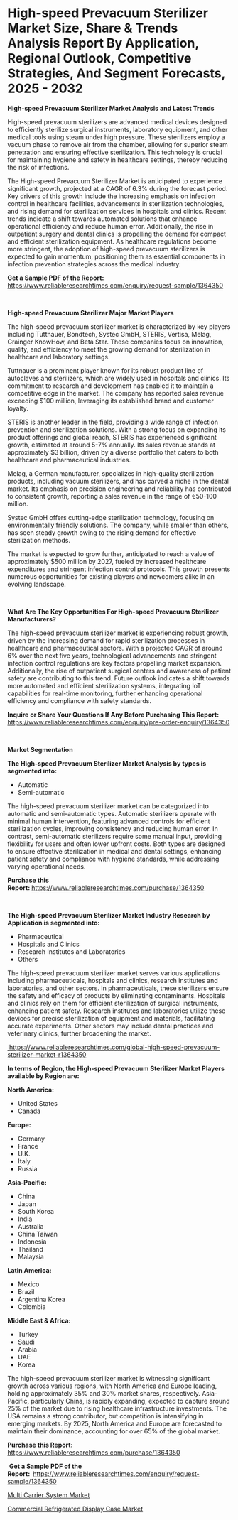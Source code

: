 <p><h1>High-speed Prevacuum Sterilizer Market Size, Share & Trends Analysis Report By Application, Regional Outlook, Competitive Strategies, And Segment Forecasts, 2025 - 2032</h1></p><p><strong>High-speed Prevacuum Sterilizer Market Analysis and Latest Trends</strong></p>
<p><p>High-speed prevacuum sterilizers are advanced medical devices designed to efficiently sterilize surgical instruments, laboratory equipment, and other medical tools using steam under high pressure. These sterilizers employ a vacuum phase to remove air from the chamber, allowing for superior steam penetration and ensuring effective sterilization. This technology is crucial for maintaining hygiene and safety in healthcare settings, thereby reducing the risk of infections.</p><p>The High-speed Prevacuum Sterilizer Market is anticipated to experience significant growth, projected at a CAGR of 6.3% during the forecast period. Key drivers of this growth include the increasing emphasis on infection control in healthcare facilities, advancements in sterilization technologies, and rising demand for sterilization services in hospitals and clinics. Recent trends indicate a shift towards automated solutions that enhance operational efficiency and reduce human error. Additionally, the rise in outpatient surgery and dental clinics is propelling the demand for compact and efficient sterilization equipment. As healthcare regulations become more stringent, the adoption of high-speed prevacuum sterilizers is expected to gain momentum, positioning them as essential components in infection prevention strategies across the medical industry.</p></p>
<p><strong>Get a Sample PDF of the Report:&nbsp;</strong> <a href="https://www.reliableresearchtimes.com/enquiry/request-sample/1364350?utm_campaign=2222&utm_medium=2&utm_source=Github&utm_content=ia&utm_term=28022025&utm_id=high-speed-prevacuum-sterilizer">https://www.reliableresearchtimes.com/enquiry/request-sample/1364350</a></p>
<p>&nbsp;</p>
<p><strong>High-speed Prevacuum Sterilizer Major Market Players</strong></p>
<p><p>The high-speed prevacuum sterilizer market is characterized by key players including Tuttnauer, Bondtech, Systec GmbH, STERIS, Vertisa, Melag, Grainger KnowHow, and Beta Star. These companies focus on innovation, quality, and efficiency to meet the growing demand for sterilization in healthcare and laboratory settings.</p><p>Tuttnauer is a prominent player known for its robust product line of autoclaves and sterilizers, which are widely used in hospitals and clinics. Its commitment to research and development has enabled it to maintain a competitive edge in the market. The company has reported sales revenue exceeding $100 million, leveraging its established brand and customer loyalty.</p><p>STERIS is another leader in the field, providing a wide range of infection prevention and sterilization solutions. With a strong focus on expanding its product offerings and global reach, STERIS has experienced significant growth, estimated at around 5-7% annually. Its sales revenue stands at approximately $3 billion, driven by a diverse portfolio that caters to both healthcare and pharmaceutical industries.</p><p>Melag, a German manufacturer, specializes in high-quality sterilization products, including vacuum sterilizers, and has carved a niche in the dental market. Its emphasis on precision engineering and reliability has contributed to consistent growth, reporting a sales revenue in the range of €50-100 million.</p><p>Systec GmbH offers cutting-edge sterilization technology, focusing on environmentally friendly solutions. The company, while smaller than others, has seen steady growth owing to the rising demand for effective sterilization methods. </p><p>The market is expected to grow further, anticipated to reach a value of approximately $500 million by 2027, fueled by increased healthcare expenditures and stringent infection control protocols. This growth presents numerous opportunities for existing players and newcomers alike in an evolving landscape.</p></p>
<p>&nbsp;</p>
<p><strong>What Are The Key Opportunities For High-speed Prevacuum Sterilizer Manufacturers?</strong></p>
<p><p>The high-speed prevacuum sterilizer market is experiencing robust growth, driven by the increasing demand for rapid sterilization processes in healthcare and pharmaceutical sectors. With a projected CAGR of around 6% over the next five years, technological advancements and stringent infection control regulations are key factors propelling market expansion. Additionally, the rise of outpatient surgical centers and awareness of patient safety are contributing to this trend. Future outlook indicates a shift towards more automated and efficient sterilization systems, integrating IoT capabilities for real-time monitoring, further enhancing operational efficiency and compliance with safety standards.</p></p>
<p><strong>Inquire or Share Your Questions If Any Before Purchasing This Report:</strong> <a href="https://www.reliableresearchtimes.com/enquiry/pre-order-enquiry/1364350?utm_campaign=2222&utm_medium=2&utm_source=Github&utm_content=ia&utm_term=28022025&utm_id=high-speed-prevacuum-sterilizer">https://www.reliableresearchtimes.com/enquiry/pre-order-enquiry/1364350</a></p>
<p>&nbsp;</p>
<p><strong>Market Segmentation</strong></p>
<p><strong>The High-speed Prevacuum Sterilizer Market Analysis by types is segmented into:</strong></p>
<p><ul><li>Automatic</li><li>Semi-automatic</li></ul></p>
<p><p>The high-speed prevacuum sterilizer market can be categorized into automatic and semi-automatic types. Automatic sterilizers operate with minimal human intervention, featuring advanced controls for efficient sterilization cycles, improving consistency and reducing human error. In contrast, semi-automatic sterilizers require some manual input, providing flexibility for users and often lower upfront costs. Both types are designed to ensure effective sterilization in medical and dental settings, enhancing patient safety and compliance with hygiene standards, while addressing varying operational needs.</p></p>
<p><strong>Purchase this Report:&nbsp;</strong><a href="https://www.reliableresearchtimes.com/purchase/1364350?utm_campaign=2222&utm_medium=2&utm_source=Github&utm_content=ia&utm_term=28022025&utm_id=high-speed-prevacuum-sterilizer">https://www.reliableresearchtimes.com/purchase/1364350</a></p>
<p>&nbsp;</p>
<p><strong>The High-speed Prevacuum Sterilizer Market Industry Research by Application is segmented into:</strong></p>
<p><ul><li>Pharmaceutical</li><li>Hospitals and Clinics</li><li>Research Institutes and Laboratories</li><li>Others</li></ul></p>
<p><p>The high-speed prevacuum sterilizer market serves various applications including pharmaceuticals, hospitals and clinics, research institutes and laboratories, and other sectors. In pharmaceuticals, these sterilizers ensure the safety and efficacy of products by eliminating contaminants. Hospitals and clinics rely on them for efficient sterilization of surgical instruments, enhancing patient safety. Research institutes and laboratories utilize these devices for precise sterilization of equipment and materials, facilitating accurate experiments. Other sectors may include dental practices and veterinary clinics, further broadening the market.</p></p>
<p><a href="https://www.reliableresearchtimes.com/global-high-speed-prevacuum-sterilizer-market-r1364350?utm_campaign=2222&utm_medium=2&utm_source=Github&utm_content=ia&utm_term=28022025&utm_id=high-speed-prevacuum-sterilizer">&nbsp;https://www.reliableresearchtimes.com/global-high-speed-prevacuum-sterilizer-market-r1364350</a></p>
<p><strong>In terms of Region, the High-speed Prevacuum Sterilizer Market Players available by Region are:</strong></p>
<p>
    <p> <strong> North America: </strong>
        <ul>
            <li>United States</li>
            <li>Canada</li>
        </ul>
        </p> 
    <p> <strong> Europe: </strong>
        <ul>
            <li>Germany</li>
            <li>France</li>
            <li>U.K.</li>
            <li>Italy</li>
            <li>Russia</li>
        </ul>
        </p> 
    <p> <strong> Asia-Pacific: </strong>
        <ul>
            <li>China</li>
            <li>Japan</li>
            <li>South Korea</li>
            <li>India</li>
            <li>Australia</li>
            <li>China Taiwan</li>
            <li>Indonesia</li>
            <li>Thailand</li>
            <li>Malaysia</li>
        </ul>
        </p> 
    <p> <strong> Latin America: </strong>
        <ul>
            <li>Mexico</li>
            <li>Brazil</li>
            <li>Argentina Korea</li>
            <li>Colombia</li>
        </ul>
        </p> 
    <p> <strong> Middle East & Africa: </strong>
        <ul>
            <li>Turkey</li>
            <li>Saudi</li>
            <li>Arabia</li>
            <li>UAE</li>
            <li>Korea</li>
        </ul>
    </p>
    </p>
<p><p>The high-speed prevacuum sterilizer market is witnessing significant growth across various regions, with North America and Europe leading, holding approximately 35% and 30% market shares, respectively. Asia-Pacific, particularly China, is rapidly expanding, expected to capture around 25% of the market due to rising healthcare infrastructure investments. The USA remains a strong contributor, but competition is intensifying in emerging markets. By 2025, North America and Europe are forecasted to maintain their dominance, accounting for over 65% of the global market.</p></p>
<p><strong>Purchase this Report: </strong><a href="https://www.reliableresearchtimes.com/purchase/1364350?utm_campaign=2222&utm_medium=2&utm_source=Github&utm_content=ia&utm_term=28022025&utm_id=high-speed-prevacuum-sterilizer">https://www.reliableresearchtimes.com/purchase/1364350</a></p>
<p>&nbsp;<strong>Get a Sample PDF of the Report:&nbsp;&nbsp;</strong><a href="https://www.reliableresearchtimes.com/enquiry/request-sample/1364350?utm_campaign=2222&utm_medium=2&utm_source=Github&utm_content=ia&utm_term=28022025&utm_id=high-speed-prevacuum-sterilizer">https://www.reliableresearchtimes.com/enquiry/request-sample/1364350</a></p>
<p><strong></strong></p>
<p><p><a href="https://github.com/knipsfilip8f/Market-Research-Report-List-1/blob/main/multi-carrier-system-market.md?utm_campaign=2222&utm_medium=2&utm_source=Github&utm_content=ia&utm_term=28022025&utm_id=high-speed-prevacuum-sterilizer">Multi Carrier System Market</a></p><p><a href="https://github.com/serorelwayd4/Market-Research-Report-List-1/blob/main/commercial-refrigerated-display-case-market.md?utm_campaign=2222&utm_medium=2&utm_source=Github&utm_content=ia&utm_term=28022025&utm_id=high-speed-prevacuum-sterilizer">Commercial Refrigerated Display Case Market</a></p></p>